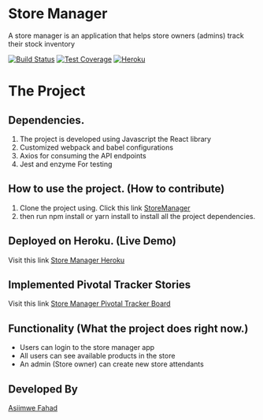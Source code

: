 # Store Manager
A store manager is an application that helps store owners (admins) track their stock inventory

[![Build Status](https://travis-ci.org/FahdJamy/store-manager-react.svg?branch=develop)](https://travis-ci.org/FahdJamy/store-manager-react)
[![Test Coverage](https://api.codeclimate.com/v1/badges/86803cb26b7e64ff0a0a/test_coverage)](https://codeclimate.com/github/FahdJamy/store-manager-react/test_coverage)
[![Heroku](http://heroku-badge.herokuapp.com/?app=angularjs-crypto&style=flat)](https://store-manager--react.herokuapp.com/)
# The Project
## Dependencies.
1. The project is developed using Javascript the React library
2. Customized webpack and babel configurations
3. Axios for consuming the API endpoints
4. Jest and enzyme For testing
## How to use the project. (How to contribute)
1. Clone the project using. Click this link [StoreManager](https://github.com/FahdJamy/store-manager-react.git)
2. then run npm install or yarn install to install all the project dependencies.
## Deployed on Heroku. (Live Demo)
Visit this link [Store Manager Heroku](https://store-manager--react.herokuapp.com/)
## Implemented Pivotal Tracker Stories
Visit this link [Store Manager Pivotal Tracker Board](https://www.pivotaltracker.com/n/projects/2315759)
## Functionality (What the project does right now.)
- Users can login to the store manager app
- All users can see available products in the store
- An admin (Store owner) can create new store attendants
## Developed By
[Asiimwe Fahad](https://github.com/fahdjamy)

